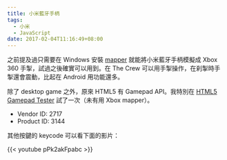 ```yaml
---
title: 小米藍牙手柄
tags:
  - 小米
  - JavaScript
date: 2017-02-04T11:16:49+08:00
---
```



之前提及過只需要在 Windows 安裝 [mapper](https://github.com/irungentoo/Xiaomi_gamepad) 就能將小米藍牙手柄模擬成 Xbox 360 手掣，試過之後確實可以用到。在 The Crew 可以用手掣操作，在刹掣時手掣還會震動，比起在 Android 用功能還多。

除了 desktop game 之外，原來 HTML5 有 Gamepad API。我特別在 [HTML5 Gamepad Tester](http://html5gamepad.com/) 試了一次（未有用 Xbox mapper）。

- Vendor ID: 2717
- Product ID: 3144

其他按鍵的 keycode 可以看下面的影片：

{{< youtube pPk2akFpabc >}}
